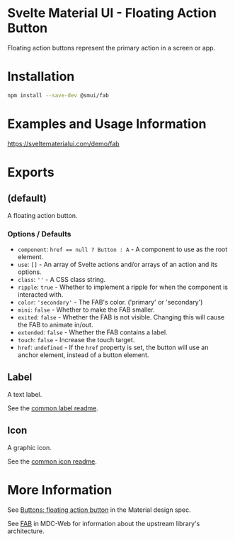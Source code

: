 # Svelte Material UI - Floating Action Button

Floating action buttons represent the primary action in a screen or app.

# Installation

```sh
npm install --save-dev @smui/fab
```

# Examples and Usage Information

https://sveltematerialui.com/demo/fab

# Exports

## (default)

A floating action button.

### Options / Defaults

- `component`: `href == null ? Button : A` - A component to use as the root element.
- `use`: `[]` - An array of Svelte actions and/or arrays of an action and its options.
- `class`: `''` - A CSS class string.
- `ripple`: `true` - Whether to implement a ripple for when the component is interacted with.
- `color`: `'secondary'` - The FAB's color. ('primary' or 'secondary')
- `mini`: `false` - Whether to make the FAB smaller.
- `exited`: `false` - Whether the FAB is not visible. Changing this will cause the FAB to animate in/out.
- `extended`: `false` - Whether the FAB contains a label.
- `touch`: `false` - Increase the touch target.
- `href`: `undefined` - If the `href` property is set, the button will use an anchor element, instead of a button element.

## Label

A text label.

See the [common label readme](/packages/common/README.md#label).

## Icon

A graphic icon.

See the [common icon readme](/packages/common/README.md#icon).

# More Information

See [Buttons: floating action button](https://material.io/components/buttons-floating-action-button) in the Material design spec.

See [FAB](https://github.com/material-components/material-components-web/tree/v14.0.0/packages/mdc-fab) in MDC-Web for information about the upstream library's architecture.
